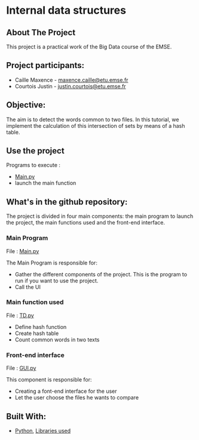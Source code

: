 # Internal data structures

<!-- ABOUT THE PROJECT -->
## About The Project

This project is a practical work of the Big Data course of the EMSE.

## Project participants:

- Caille Maxence - maxence.caille@etu.emse.fr
- Courtois Justin - justin.courtois@etu.emse.fr

## Objective:

The aim is to detect the words common to two files.
In this tutorial, we implement the calculation of this intersection of sets by means of a hash table.

## Use the project

Programs to execute : 
- [Main.py](https://github.com/maxant38/big_data_hash_table_intersection/blob/main/Main.py)
- launch the main function

## What's in the github repository:

The project is divided in four main components: the main program to launch the project, the main functions used and the front-end interface.

### Main Program 
File : [Main.py](https://github.com/maxant38/big_data_hash_table/blob/main/Main.py)

The Main Program is responsible for:

- Gather the different components of the project. This is the program to run if you want to use the project.
- Call the UI 

### Main function used
File : [TD.py](https://github.com/maxant38/big_data_hash_table_intersection/blob/main/TD.py)

- Define hash function
- Create hash table
- Count common words in two texts


### Front-end interface
File : [GUI.py](https://github.com/maxant38/big_data_hash_table_intersection/blob/main/GUI.py)

This component is responsible for:

- Creating a font-end interface for the user
- Let the user choose the files he wants to compare


## Built With:

* [Python](https://www.python.org/), [Libraries used](https://github.com/maxant38/big_data_hash_table_intersection/tree/main/env/Lib/site-packages)












